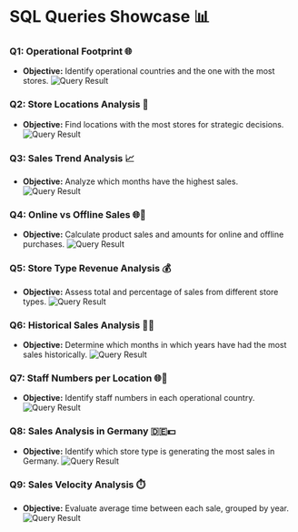 


# SQL Queries Showcase 📊

### Q1: Operational Footprint 🌐
- **Objective:** Identify operational countries and the one with the most stores.
![Query Result](images/query1.png)

### Q2: Store Locations Analysis 🏢
- **Objective:** Find locations with the most stores for strategic decisions.
![Query Result](images/query2.png)

### Q3: Sales Trend Analysis 📈
- **Objective:** Analyze which months have the highest sales.
![Query Result](images/query3.png)

### Q4: Online vs Offline Sales 🌐🛒
- **Objective:** Calculate product sales and amounts for online and offline purchases.
![Query Result](images/query4.png)

### Q5: Store Type Revenue Analysis 💰
- **Objective:** Assess total and percentage of sales from different store types.
![Query Result](images/query5.png)

### Q6: Historical Sales Analysis 📆💵
- **Objective:** Determine which months in which years have had the most sales historically.
![Query Result](images/query6.png)

### Q7: Staff Numbers per Location 🌐👥
- **Objective:** Identify staff numbers in each operational country.
![Query Result](images/query7.png)

### Q8: Sales Analysis in Germany 🇩🇪💵
- **Objective:** Identify which store type is generating the most sales in Germany.
![Query Result](images/query8.png)

### Q9: Sales Velocity Analysis ⏱️
- **Objective:** Evaluate average time between each sale, grouped by year.
![Query Result](images/query9.png)
